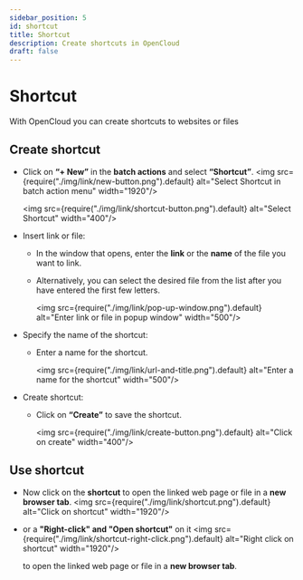 ```yaml
---
sidebar_position: 5
id: shortcut
title: Shortcut
description: Create shortcuts in OpenCloud
draft: false
---
```


# Shortcut

With OpenCloud you can create shortcuts to websites or files

## Create shortcut

- Click on **“+ New”** in the **batch actions** and select **“Shortcut”**.
  <img src={require("./img/link/new-button.png").default} alt="Select Shortcut in batch action menu" width="1920"/>

  <img src={require("./img/link/shortcut-button.png").default} alt="Select Shortcut" width="400"/>

- Insert link or file:
  - In the window that opens, enter the **link** or the **name** of the file you want to link.
  - Alternatively, you can select the desired file from the list after you have entered the first few letters.

    <img src={require("./img/link/pop-up-window.png").default} alt="Enter link or file in popup window" width="500"/>

- Specify the name of the shortcut:
  - Enter a name for the shortcut.

    <img src={require("./img/link/url-and-title.png").default} alt="Enter a name for the shortcut" width="500"/>

- Create shortcut:
  - Click on **“Create”** to save the shortcut.

    <img src={require("./img/link/create-button.png").default} alt="Click on create" width="400"/>

## Use shortcut

- Now click on the **shortcut** to open the linked web page or file in a **new browser tab**.
  <img src={require("./img/link/shortcut.png").default} alt="Click on shortcut" width="1920"/>
- or a **"Right-click" and "Open shortcut"** on it
  <img src={require("./img/link/shortcut-right-click.png").default} alt="Right click on shortcut" width="1920"/>

  to open the linked web page or file in a **new browser tab**.
